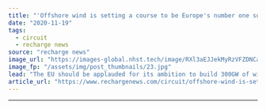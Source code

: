 ```yaml
---
title: "'Offshore wind is setting a course to be Europe's number one source of electricity'"
date: "2020-11-19"
tags: 
  - circuit
  - recharge news
source: "recharge news"
image_url: "https://images-global.nhst.tech/image/RXl3aEJJekMyRzVFZDNCaXp4cGNNaUZ2aU9kUkhvT2NhZERQNmxxTGtLVT0=/nhst/binary/c0cbb0044b3fd9353cb4f6ec87dca76e"
image_fp: "/assets/img/post_thumbnails/23.jpg"
lead: "The EU should be applauded for its ambition to build 300GW of wind at sea by 2050 – and its spotlighting of the capital spending on grids, ports and the supply chain needed to achieve it, writes Giles Dickson"
article_url: "https://www.rechargenews.com/circuit/offshore-wind-is-setting-a-course-to-be-europes-number-one-source-of-electricity/2-1-915529"
---
```


---
